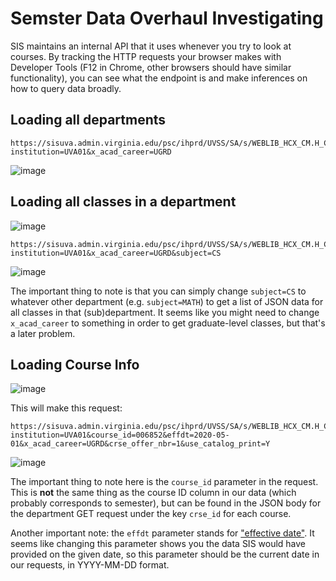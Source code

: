 # Semster Data Overhaul Investigating
SIS maintains an internal API that it uses whenever you try to look at courses. By tracking the HTTP requests your browser makes with Developer Tools (F12 in Chrome, other browsers should have similar functionality), you can see what the endpoint is and make inferences on how to query data broadly.

## Loading all departments
```
https://sisuva.admin.virginia.edu/psc/ihprd/UVSS/SA/s/WEBLIB_HCX_CM.H_COURSE_CATALOG.FieldFormula.IScript_CatalogSubjects?institution=UVA01&x_acad_career=UGRD
```
![image](https://user-images.githubusercontent.com/55100084/202301312-3d970252-429f-420b-9dcd-e2e5747a52d3.png)

## Loading all classes in a department


![image](https://user-images.githubusercontent.com/55100084/201541326-6aa6f052-da14-4cde-87b3-65f78c948994.png)


```
https://sisuva.admin.virginia.edu/psc/ihprd/UVSS/SA/s/WEBLIB_HCX_CM.H_COURSE_CATALOG.FieldFormula.IScript_SubjectCourses?institution=UVA01&x_acad_career=UGRD&subject=CS
```

![image](https://user-images.githubusercontent.com/55100084/202313491-9e5638d8-03a5-43f1-9fc9-a7d2ad86ac74.png)

The important thing to note is that you can simply change `subject=CS` to whatever other department (e.g. `subject=MATH`) to get a list of JSON data for all classes in that (sub)department. It seems like you might need to change `x_acad_career` to something in order to get graduate-level classes, but that's a later problem.

## Loading Course Info 
![image](https://user-images.githubusercontent.com/55100084/201541617-7418da43-a942-42e5-a2e8-ebcdbd91e820.png)

This will make this request:
```
https://sisuva.admin.virginia.edu/psc/ihprd/UVSS/SA/s/WEBLIB_HCX_CM.H_COURSE_CATALOG.FieldFormula.IScript_CatalogCourseDetails?institution=UVA01&course_id=006852&effdt=2020-05-01&x_acad_career=UGRD&crse_offer_nbr=1&use_catalog_print=Y
```

![image](https://user-images.githubusercontent.com/55100084/202313550-4eda0782-0376-437c-982f-c29aa0dfd043.png)


The important thing to note here is the `course_id` parameter in the request. This is **not** the same thing as the course ID column in our data (which probably corresponds to semester), but can be found in the JSON body for the department GET request under the key `crse_id` for each course.

Another important note: the `effdt` parameter stands for ["effective date"](http://peoplesoft.wikidot.com/effective-dates-sequence-status). It seems like changing this parameter shows you the data SIS would have provided on the given date, so this parameter should be the current date in our requests, in YYYY-MM-DD format.
